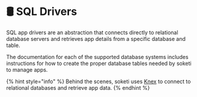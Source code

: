 # 🛢 SQL Drivers

SQL app drivers are an abstraction that connects directly to relational database servers and retrieves app details from a specific database and table.

The documentation for each of the supported database systems includes instructions for how to create the proper database tables needed by soketi to manage apps.

{% hint style="info" %}
Behind the scenes, soketi uses [Knex](https://knexjs.org) to connect to relational databases and retrieve app data.
{% endhint %}

